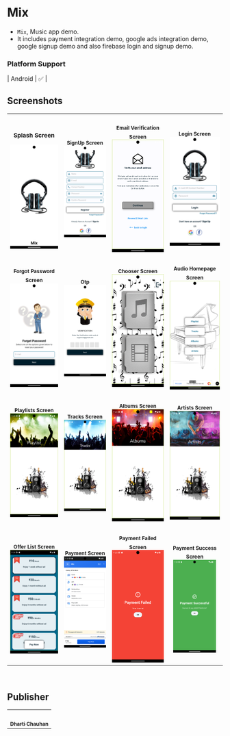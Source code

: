 # Mix

- `Mix`, Music app demo.
- It includes payment integration demo, google ads integration demo, google signup demo and also
  firebase login and signup demo.

### Platform Support

| Android | &#9989; |


## Screenshots
<table>
    <tr>
      <td align="center"><br/><sub><b><h3>Splash Screen</h3></b></sub><img src="https://raw.githubusercontent.com/Dharti1623/MediaPlayerWithPG/main/assets/images/screenshots/splash.png" width="200px;" alt="splash"/><br/></td>
      <td align="center"><br/><sub><b>SignUp Screen</b></sub><img src="https://raw.githubusercontent.com/Dharti1623/MediaPlayerWithPG/main/assets/images/screenshots/signUp.png" width="200px;" alt="signUp"/><br/></td>
      <td align="center"><br/><sub><b>Email Verification Screen</b></sub><img src="https://raw.githubusercontent.com/Dharti1623/MediaPlayerWithPG/main/assets/images/screenshots/verification.png" width="200px;" alt="verification"/><br/></td>
      <td align="center"><br/><sub><b>Login Screen</b></sub><img src="https://raw.githubusercontent.com/Dharti1623/MediaPlayerWithPG/main/assets/images/screenshots/login.png" width="200px;" alt="login"/><br/></td>
  </tr>
  <tr>
      <td align="center"><br/><sub><b>Forgot Password Screen</b></sub><img src="https://raw.githubusercontent.com/Dharti1623/MediaPlayerWithPG/main/assets/images/screenshots/forgetPassword.png" width="200px;" alt="forgetPassword"/><br/></td>
      <td align="center"><br/><sub><b>Otp</b></sub><img src="https://raw.githubusercontent.com/Dharti1623/MediaPlayerWithPG/main/assets/images/screenshots/otp.png" width="200px;" alt="otp"/><br/></td>
      <td align="center"><br/><sub><b>Chooser Screen</b></sub><img src="https://raw.githubusercontent.com/Dharti1623/MediaPlayerWithPG/main/assets/images/screenshots/chooserscreen.png" width="200px;" alt="chooserscreen"/><br/></td>
      <td align="center"><br/><sub><b>Audio Homepage Screen</b></sub><img src="https://raw.githubusercontent.com/Dharti1623/MediaPlayerWithPG/main/assets/images/screenshots/audio_homePage.png" width="200px;" alt="audio_homePage"/><br/></td>
  </tr>
  <tr>
      <td align="center"><br/><sub><b>Playlists Screen</b></sub><img src="https://raw.githubusercontent.com/Dharti1623/MediaPlayerWithPG/main/assets/images/screenshots/playlist.png" width="200px;" alt="playlists"/><br/></td>
      <td align="center"><br/><sub><b>Tracks Screen</b></sub><img src="https://raw.githubusercontent.com/Dharti1623/MediaPlayerWithPG/main/assets/images/screenshots/tracks.png" width="200px;" alt="tracks"/><br/></td>
      <td align="center"><br/><sub><b>Albums Screen</b></sub><img src="https://raw.githubusercontent.com/Dharti1623/MediaPlayerWithPG/main/assets/images/screenshots/album.png" width="200px;" alt="albums"/><br/></td>
      <td align="center"><br/><sub><b>Artists Screen</b></sub><img src="https://raw.githubusercontent.com/Dharti1623/MediaPlayerWithPG/main/assets/images/screenshots/artists.png" width="200px;" alt="artists"/><br/></td>
  </tr>
  <tr>
      <td align="center"><br/><sub><b>Offer List Screen</b></sub><img src="https://raw.githubusercontent.com/Dharti1623/MediaPlayerWithPG/main/assets/images/screenshots/offerList.png" width="200px;" alt="offerList"/><br/></td>
      <td align="center"><br/><sub><b>Payment Screen</b></sub><img src="https://raw.githubusercontent.com/Dharti1623/MediaPlayerWithPG/main/assets/images/screenshots/payment.png" width="200px;" alt="payment"/><br/></td>
      <td align="center"><br/><sub><b>Payment Failed Screen</b></sub><img src="https://raw.githubusercontent.com/Dharti1623/MediaPlayerWithPG/main/assets/images/screenshots/payment_faild.png" width="200px;" alt="payment_faild"/><br/></td>
      <td align="center"><br/><sub><b>Payment Success Screen</b></sub><img src="https://raw.githubusercontent.com/Dharti1623/MediaPlayerWithPG/main/assets/images/screenshots/payment_successful.png" width="100px;" alt="payment_successful"/><br/></td>
    </tr>

</table>
<br/>

## Publisher

<table>
  <tr>
    <td align="center"><a href="https://www.linkedin.com/in/dhartichauhan"><img src="https://avatars.githubusercontent.com/u/102344648?s=400&u=f090532c81927a74127240b841de2f79e388fc02&v=4" width="100px;" alt=""/><br /><sub><b>Dharti Chauhan </b></sub></a></td>
  </tr>
</table>
<br/>
